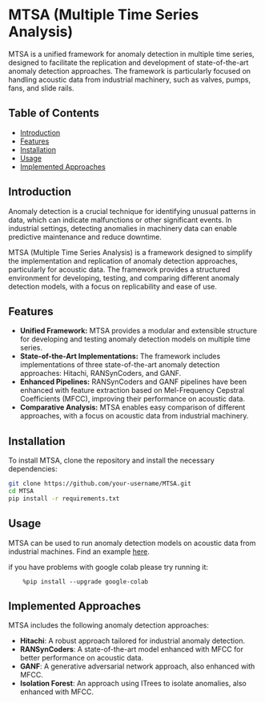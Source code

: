 # MTSA (Multiple Time Series Analysis)

MTSA is a unified framework for anomaly detection in multiple time series, designed to facilitate the replication and development of state-of-the-art anomaly detection approaches. The framework is particularly focused on handling acoustic data from industrial machinery, such as valves, pumps, fans, and slide rails.

## Table of Contents

- [Introduction](#introduction)
- [Features](#features)
- [Installation](#installation)
- [Usage](#usage)
- [Implemented Approaches](#implemented-approaches)

## Introduction

Anomaly detection is a crucial technique for identifying unusual patterns in data, which can indicate malfunctions or other significant events. In industrial settings, detecting anomalies in machinery data can enable predictive maintenance and reduce downtime.

MTSA (Multiple Time Series Analysis) is a framework designed to simplify the implementation and replication of anomaly detection approaches, particularly for acoustic data. The framework provides a structured environment for developing, testing, and comparing different anomaly detection models, with a focus on replicability and ease of use.

## Features

- **Unified Framework:** MTSA provides a modular and extensible structure for developing and testing anomaly detection models on multiple time series.
- **State-of-the-Art Implementations:** The framework includes implementations of three state-of-the-art anomaly detection approaches: Hitachi, RANSynCoders, and GANF.
- **Enhanced Pipelines:** RANSynCoders and GANF pipelines have been enhanced with feature extraction based on Mel-Frequency Cepstral Coefficients (MFCC), improving their performance on acoustic data.
- **Comparative Analysis:** MTSA enables easy comparison of different approaches, with a focus on acoustic data from industrial machinery.

## Installation

To install MTSA, clone the repository and install the necessary dependencies:

```bash
git clone https://github.com/your-username/MTSA.git
cd MTSA
pip install -r requirements.txt
```

## Usage

MTSA can be used to run anomaly detection models on acoustic data from industrial machines. Find an example [here](examples/MTSA.ipynb).

if you have problems with google colab please try running it:

```
    %pip install --upgrade google-colab
```

## Implemented Approaches

MTSA includes the following anomaly detection approaches:

- **Hitachi**: A robust approach tailored for industrial anomaly detection.
- **RANSynCoders**: A state-of-the-art model enhanced with MFCC for better performance on acoustic data.
- **GANF**: A generative adversarial network approach, also enhanced with MFCC.
- **Isolation Forest**: An approach using ITrees to isolate anomalies, also enhanced with MFCC.
